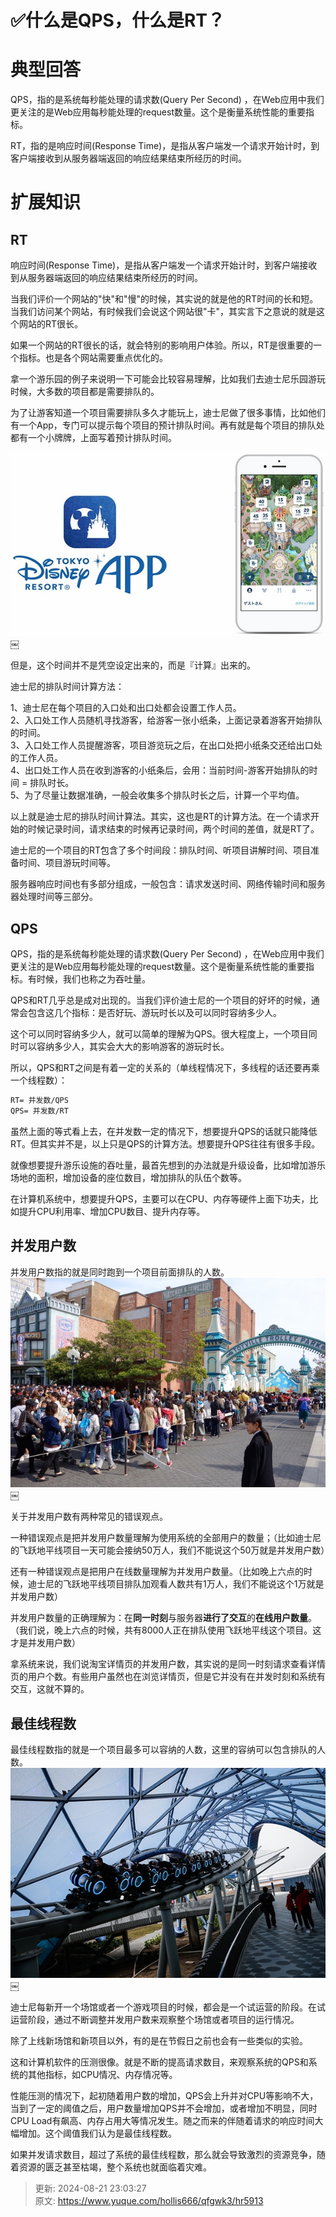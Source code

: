 # ✅什么是QPS，什么是RT？

# 典型回答


QPS，指的是系统每秒能处理的请求数(Query Per Second) ，在Web应用中我们更关注的是Web应用每秒能处理的request数量。这个是衡量系统性能的重要指标。



RT，指的是响应时间(Response Time)，是指从客户端发一个请求开始计时，到客户端接收到从服务器端返回的响应结果结束所经历的时间。





# 扩展知识
## RT


响应时间(Response Time)，是指从客户端发一个请求开始计时，到客户端接收到从服务器端返回的响应结果结束所经历的时间。



当我们评价一个网站的"快"和"慢"的时候，其实说的就是他的RT时间的长和短。当我们访问某个网站，有时候我们会说这个网站很"卡"，其实言下之意说的就是这个网站的RT很长。



如果一个网站的RT很长的话，就会特别的影响用户体验。所以，RT是很重要的一个指标。也是各个网站需要重点优化的。



拿一个游乐园的例子来说明一下可能会比较容易理解，比如我们去迪士尼乐园游玩时候，大多数的项目都是需要排队的。



为了让游客知道一个项目需要排队多久才能玩上，迪士尼做了很多事情，比如他们有一个App，专门可以提示每个项目的预计排队时间。再有就是每个项目的排队处都有一个小牌牌，上面写着预计排队时间。



![1666699215659-da7a747b-61e7-4338-9e90-77ac6c4fab8f.jpeg](./img/do9bQ1S310qSat9i/1666699215659-da7a747b-61e7-4338-9e90-77ac6c4fab8f-556294.jpeg)￼



但是，这个时间并不是凭空设定出来的，而是『计算』出来的。



迪士尼的排队时间计算方法：



1、迪士尼在每个项目的入口处和出口处都会设置工作人员。  
2、入口处工作人员随机寻找游客，给游客一张小纸条，上面记录着游客开始排队的时间。  
3、入口处工作人员提醒游客，项目游览玩之后，在出口处把小纸条交还给出口处的工作人员。  
4、出口处工作人员在收到游客的小纸条后，会用：当前时间-游客开始排队的时间 = 排队时长。  
5、为了尽量让数据准确，一般会收集多个排队时长之后，计算一个平均值。



以上就是迪士尼的排队时间计算法。其实，这也是RT的计算方法。在一个请求开始的时候记录时间，请求结束的时候再记录时间，两个时间的差值，就是RT了。



迪士尼的一个项目的RT包含了多个时间段：排队时间、听项目讲解时间、项目准备时间、项目游玩时间等。



服务器响应时间也有多部分组成，一般包含：请求发送时间、网络传输时间和服务器处理时间等三部分。



## QPS 


QPS，指的是系统每秒能处理的请求数(Query Per Second) ，在Web应用中我们更关注的是Web应用每秒能处理的request数量。这个是衡量系统性能的重要指标。有时候，我们也称之为吞吐量。



QPS和RT几乎总是成对出现的。当我们评价迪士尼的一个项目的好坏的时候，通常会包含这几个指标：是否好玩、游玩时长以及可以同时容纳多少人。



这个可以同时容纳多少人，就可以简单的理解为QPS。很大程度上，一个项目同时可以容纳多少人，其实会大大的影响游客的游玩时长。



所以，QPS和RT之间是有着一定的关系的（单线程情况下，多线程的话还要再乘一个线程数）：



```latex
RT= 并发数/QPS
QPS= 并发数/RT
```



虽然上面的等式看上去，在并发数一定的情况下，想要提升QPS的话就只能降低RT。但其实并不是，以上只是QPS的计算方法。想要提升QPS往往有很多手段。



就像想要提升游乐设施的吞吐量，最首先想到的办法就是升级设备，比如增加游乐场地的面积，增加设备的座位数目，增加排队的队伍个数等。



在计算机系统中，想要提升QPS，主要可以在CPU、内存等硬件上面下功夫，比如提升CPU利用率、增加CPU数目、提升内存等。



## 并发用户数
并发用户数指的就是同时跑到一个项目前面排队的人数。  
![1666699215665-3e0a4a3e-958c-48c4-8197-d249ec39f159.jpeg](./img/do9bQ1S310qSat9i/1666699215665-3e0a4a3e-958c-48c4-8197-d249ec39f159-825778.jpeg)￼



关于并发用户数有两种常见的错误观点。



一种错误观点是把并发用户数量理解为使用系统的全部用户的数量；（比如迪士尼的飞跃地平线项目一天可能会接纳50万人，我们不能说这个50万就是并发用户数）



还有一种错误观点是把用户在线数量理解为并发用户数量。（比如晚上六点的时候，迪士尼的飞跃地平线项目排队加观看人数共有1万人，我们不能说这个1万就是并发用户数）



并发用户数量的正确理解为：在**同一时刻**与服务器**进行了交互**的**在线用户数量**。（我们说，晚上六点的时候，共有8000人正在排队使用飞跃地平线这个项目。这才是并发用户数）



拿系统来说，我们说淘宝详情页的并发用户数，其实说的是同一时刻请求查看详情页的用户个数。有些用户虽然也在浏览详情页，但是它并没有在并发时刻和系统有交互，这就不算的。



## 最佳线程数


最佳线程数指的就是一个项目最多可以容纳的人数，这里的容纳可以包含排队的人数。  
![1666699215675-ceca63b2-2ac0-43ac-a384-c07234331db3.jpeg](./img/do9bQ1S310qSat9i/1666699215675-ceca63b2-2ac0-43ac-a384-c07234331db3-315068.jpeg)￼



迪士尼每新开一个场馆或者一个游戏项目的时候，都会是一个试运营的阶段。在试运营阶段，通过不断调整并发用户数来观察整个场馆或者项目的运行情况。



除了上线新场馆和新项目以外，有的是在节假日之前也会有一些类似的实验。



这和计算机软件的压测很像。就是不断的提高请求数目，来观察系统的QPS和系统的其他指标，如CPU情况、内存情况等。



性能压测的情况下，起初随着用户数的增加，QPS会上升并对CPU等影响不大，当到了一定的阈值之后，用户数量增加QPS并不会增加，或者增加不明显，同时CPU Load有飙高、内存占用大等情况发生。随之而来的伴随着请求的响应时间大幅增加。这个阈值我们认为是最佳线程数。



如果并发请求数目，超过了系统的最佳线程数，那么就会导致激烈的资源竞争，随着资源的匮乏甚至枯竭，整个系统也就面临着灾难。









> 更新: 2024-08-21 23:03:27  
> 原文: <https://www.yuque.com/hollis666/qfgwk3/hr5913>